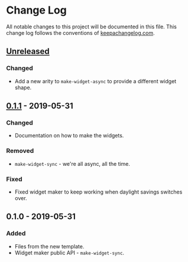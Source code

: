 # Change Log
All notable changes to this project will be documented in this file. This change log follows the conventions of [keepachangelog.com](http://keepachangelog.com/).

## [Unreleased]
### Changed
- Add a new arity to `make-widget-async` to provide a different widget shape.

## [0.1.1] - 2019-05-31
### Changed
- Documentation on how to make the widgets.

### Removed
- `make-widget-sync` - we're all async, all the time.

### Fixed
- Fixed widget maker to keep working when daylight savings switches over.

## 0.1.0 - 2019-05-31
### Added
- Files from the new template.
- Widget maker public API - `make-widget-sync`.

[Unreleased]: https://github.com/your-name/cljow-log/compare/0.1.1...HEAD
[0.1.1]: https://github.com/your-name/cljow-log/compare/0.1.0...0.1.1
